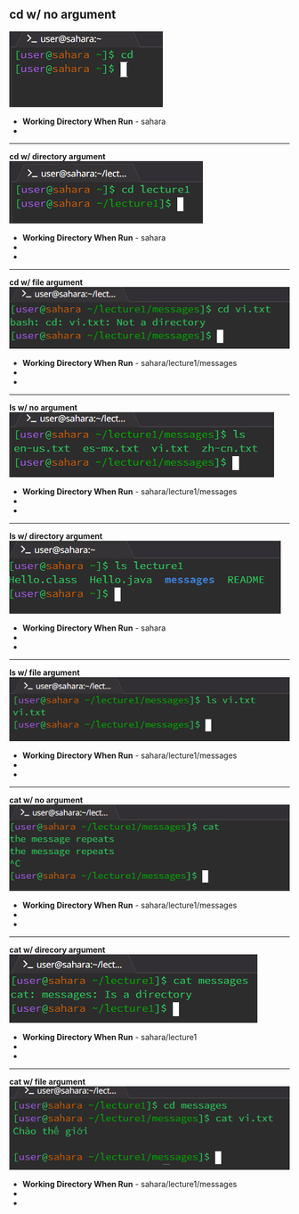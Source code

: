 ## **cd w/ no argument**
![cd w/ no argument](Photos/Lab1/cd_plain.png)
* **Working Directory When Run** - sahara
* 
---
**cd w/ directory argument**
![cd w/ directory argument](Photos/Lab1/cd_dir_arg.png)
* **Working Directory When Run** - sahara
* 
*
---
**cd w/ file argument**
![cd w/ file argument](Photos/Lab1/cd__file_arg.png)
* **Working Directory When Run** - sahara/lecture1/messages
* 
*
---
**ls w/ no argument**
![ls w/ no argument](Photos/Lab1/ls_plain.png)
* **Working Directory When Run** - sahara/lecture1/messages
* 
*
---
**ls w/ directory argument**
![ls w/ directory argument](Photos/Lab1/ls_dir_arg.png)
* **Working Directory When Run** - sahara
* 
*
---
**ls w/ file argument**
![ls w/ file argument](Photos/Lab1/ls_file_arg.png)
* **Working Directory When Run** - sahara/lecture1/messages
* 
*
---
**cat w/ no argument**
![cat w/ no argument](Photos/Lab1/cat_no_arg.png)
* **Working Directory When Run** - sahara/lecture1/messages
* 
*
---
**cat w/ direcory argument**
![cat w/ directory argument](Photos/Lab1/cat_dir_arg.png)
* **Working Directory When Run** - sahara/lecture1
* 
*
---
**cat w/ file argument**
![cat w/ file argument](Photos/Lab1/cat_file_arg.png)
* **Working Directory When Run** - sahara/lecture1/messages
* 
*
